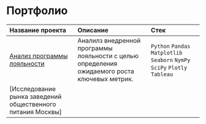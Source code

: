 # Портфолио

| Название проекта | Описание | Стек |
| :---------------------- | :---------------------- | :---------------------- |
| [Анализ программы лояльности](https://github.com/Valeria-Shakulia/Portfolio/tree/37e11978b6f8fe61726e4785479adfc7f949a8e6/%D0%90%D0%BD%D0%B0%D0%BB%D0%B8%D0%B7%20%D0%BF%D1%80%D0%BE%D0%B3%D1%80%D0%B0%D0%BC%D0%BC%D1%8B%20%D0%BB%D0%BE%D1%8F%D0%BB%D1%8C%D0%BD%D0%BE%D1%81%D1%82%D0%B8)| Аналилз внедренной программы лояльности с целью определения ожидаемого роста ключевых метрик. | `Python` `Pandas` `Matplotlib` `Seaborn` `NymPy` `SciPy` `Plotly` `Tableau` |
| [Исследование рынка заведений общественного питания Москвы]
